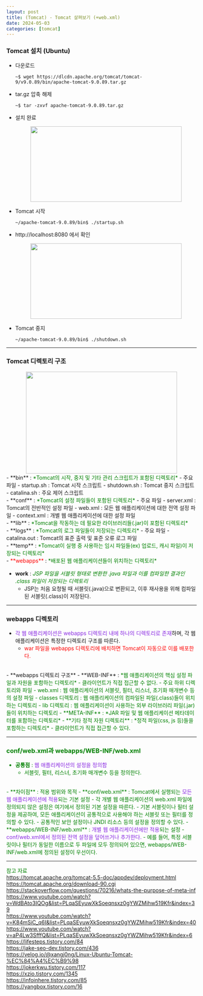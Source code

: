```yaml
---
layout: post
title: (Tomcat) - Tomcat 살펴보기 (+web.xml)
date: 2024-05-03
categories: [tomcat]
---
```

### Tomcat 설치 (Ubuntu)
- 다운로드  
    ```shell 
    ~$ wget https://dlcdn.apache.org/tomcat/tomcat-9/v9.0.89/bin/apache-tomcat-9.0.89.tar.gz
    ```  

- tar.gz 압축 해제  
    ```shell
    ~$ tar -zxvf apache-tomcat-9.0.89.tar.gz
    ```

- 설치 완료
    <center><img src="https://github.com/LeeJae-H/LeeJae-H.github.io/assets/122717063/665848f1-c6ce-47f9-8c5a-06033c3d328d" width="400" height="200"></center>

- Tomcat 시작
    ```shell
    ~/apache-tomcat-9.0.89/bin$ ./startup.sh
    ```

- http://localhost:8080 에서 확인
    <center><img src="https://github.com/LeeJae-H/LeeJae-H.github.io/assets/122717063/c4053f01-7a02-43ae-89fb-e50fcd59b13c" width="400" height="200"></center>

- Tomcat 중지
    ```shell
    ~/apache-tomcat-9.0.89/bin$ ./shutdown.sh
    ```

---
### Tomcat 디렉토리 구조
<center><img src="https://github.com/LeeJae-H/LeeJae-H.github.io/assets/122717063/eba5713c-4a43-4d79-af2d-115b6d2dc388" width="400" height="270"></center>
- **bin** : <span style="color:green">*Tomcat의 시작, 중지 및 기타 관리 스크립트가 포함된 디렉토리*</span>
    - 주요 파일
        - startup.sh : Tomcat 시작 스크립트
        - shutdown.sh : Tomcat 중지 스크립트
        - catalina.sh : 주요 제어 스크립트  
<br>
- **conf** : <span style="color:green">*Tomcat의 설정 파일들이 포함된 디렉토리*</span>
    - 주요 파일
        - server.xml : Tomcat의 전반적인 설정 파일
        - web.xml : 모든 웹 애플리케이션에 대한 전역 설정 파일
        - context.xml : 개별 웹 애플리케이션에 대한 설정 파일  
<br>
- **lib** : <span style="color:green">*Tomcat을 작동하는 데 필요한 라이브러리들(.jar)이 포함된 디렉토리*</span>  
<br>
- **logs** : <span style="color:green">*Tomcat의 로그 파일들이 저장되는 디렉토리*</span>
    - 주요 파일
        - catalina.out : Tomcat의 표준 출력 및 표준 오류 로그 파일  
<br>
- **temp** : <span style="color:green">*Tomcat이 실행 중 사용하는 임시 파일들(ex) 업로드, 캐시 파일)이 저장되는 디렉토리*</span>  
<br>
- <span style="color:red">**webapps**</span> : <span style="color:green">*배포된 웹 애플리케이션들이 위치하는 디렉토리*</span>  

- **work** : <span style="color:green">*JSP 파일을 서블릿 형태로 변환한 .java 파일과 이를 컴파일한 결과인 .class 파일이 저장되는 디렉토리*</span>
    - JSP는 처음 요청될 때 서블릿(.java)으로 변환되고, 이후 재사용을 위해 컴파일된 서블릿(.class)이 저장된다.  

---
### webapps 디렉토리
- <span style="color:blueviolet">각 웹 애플리케이션은 webapps 디렉토리 내에 하나의 디렉토리로 존재</span>하며, 각 웹 애플리케이션은 특정한 디렉토리 구조를 따른다.
    - <span style="color:red">war 파일을 webapps 디렉토리에 배치하면 Tomcat이 자동으로 이를 배포한다.</span>  
<br>
- **webapps 디렉토리 구조**
    - **WEB-INF** : <span style="color:green">*웹 애플리케이션의 핵심 설정 파일과 자원을 포함하는 디렉토리*<span>
        - 클라이언트가 직접 접근할 수 없다.
        - 주요 하위 디렉토리와 파일
            - web.xml : 웹 애플리케이션의 서블릿, 필터, 리스너, 초기화 매개변수 등의 설정 파일
            - classes 디렉토리 : 웹 애플리케이션의 컴파일된 파일(.class)들이 위치하는 디렉토리 
            - lib 디렉토리 : 웹 애플리케이션이 사용하는 외부 라이브러리 파일(.jar)들이 위치하는 디렉토리  
    - **META-INF** : <span style="color:green">*JAR 파일 및 웹 애플리케이션 메타데이터를 포함하는 디렉토리*</span>   
    - **기타 정적 자원 디렉토리** : <span style="color:green">*정적 파일(css, js 등)들을 포함하는 디렉토리*</span>
        - 클라이언트가 직접 접근할 수 있다.  

---
### conf/web.xml과 webapps/WEB-INF/web.xml
- **공통점** : <span style="color:blueviolet">웹 애플리케이션의 설정을 정의함</span>
    - 서블릿, 필터, 리스너, 초기화 매개변수 등을 정의한다.  
<br>
- **차이점** : 적용 범위와 목적
    - **conf/web.xml** : Tomcat에서 실행되는 <span style="color:blueviolet">모든 웹 애플리케이션에 적용</span>되는 기본 설정
        - 각 개별 웹 애플리케이션의 web.xml 파일에 정의되지 않은 설정은 여기에서 정의된 기본 설정을 따른다. 
        - 기본 서블릿이나 필터 설정을 제공하여, 모든 애플리케이션이 공통적으로 사용해야 하는 서블릿 또는 필터를 정의할 수 있다.
        - 공통적인 보안 설정이나 JNDI 리소스 등의 설정을 정의할 수 있다.
    - **webapps/WEB-INF/web.xml** : <span style="color:blueviolet">개별 웹 애플리케이션에만 적용</span>되는 설정
        - <span style="color:blueviolet">conf/web.xml에서 정의된 전역 설정을 덮어쓰거나 추가한다.</span> 
            - 예를 들어, 특정 서블릿이나 필터가 동일한 이름으로 두 파일에 모두 정의되어 있으면, webapps/WEB-INF/web.xml에 정의된 설정이 우선이다.

---
참고 자료  
https://tomcat.apache.org/tomcat-5.5-doc/appdev/deployment.html  
https://tomcat.apache.org/download-90.cgi    
https://stackoverflow.com/questions/70216/whats-the-purpose-of-meta-inf  
https://www.youtube.com/watch?v=WdBAto3IQOg&list=PLqaSEyuwXkSoeqnsxz0gYWZMihw519Kfr&index=39  
https://www.youtube.com/watch?v=K84mSiC_q6I&list=PLqaSEyuwXkSoeqnsxz0gYWZMihw519Kfr&index=40  
https://www.youtube.com/watch?v=aP4Lw3SfffQ&list=PLqaSEyuwXkSoeqnsxz0gYWZMihw519Kfr&index=6  
https://lifesteps.tistory.com/84   
https://jake-seo-dev.tistory.com/436  
https://velog.io/@xangj0ng/Linux-Ubuntu-Tomcat-%EC%84%A4%EC%B9%98   
https://jokerkwu.tistory.com/117  
https://xzio.tistory.com/1345  
https://infoinhere.tistory.com/85  
https://yangbox.tistory.com/16  


